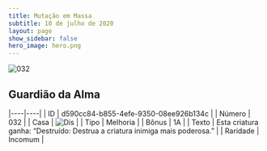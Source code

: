 ```yaml
---
title: Mutação em Massa
subtitle: 10 de julho de 2020
layout: page
show_sidebar: false
hero_image: hero.png
---
```


![032](https://cdn.keyforgegame.com/media/card_front/pt/479_032_3FV7G5QM947X_pt.png)

## Guardião da Alma

|----|----|
| ID | d590cc84-b855-4efe-9350-08ee926b134c |
| Número | 032 |
| Casa | ![Dis](https://archonarcana.com/images/thumb/e/e8/Dis.png/22px-Dis.png "Dis") |
| Tipo | Melhoria |
| Bônus | 1A |
| Texto | Esta criatura ganha: “Destruído: Destrua a criatura inimiga mais poderosa.” |
| Raridade | Incomum |
